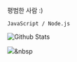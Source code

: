 평범한 사람 :)

`JavaScript / Node.js`

![Github Stats](https://github-readme-stats.vercel.app/api?username=Taca-Acha&show_icons=true)

<img src="https://img.shields.io/badge/NodeJS-#339933?style=flat-square&logo=NodeJS&logoColor=white"/></a>&nbsp
